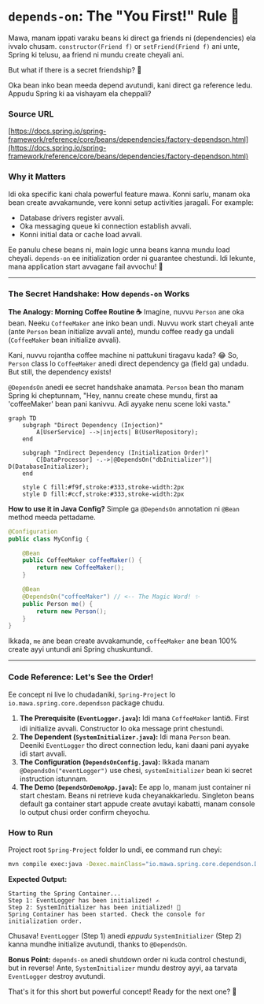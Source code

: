# `depends-on`: The "You First!" Rule 🚦

Mawa, manam ippati varaku beans ki direct ga friends ni (dependencies) ela ivvalo chusam. `constructor(Friend f)` or `setFriend(Friend f)` ani unte, Spring ki telusu, aa friend ni mundu create cheyali ani.

But what if there is a secret friendship? 🤔

Oka bean inko bean meeda depend avutundi, kani direct ga reference ledu. Appudu Spring ki aa vishayam ela cheppali?

### Source URL
[https://docs.spring.io/spring-framework/reference/core/beans/dependencies/factory-dependson.html](https://docs.spring.io/spring-framework/reference/core/beans/dependencies/factory-dependson.html)

### Why it Matters
Idi oka specific kani chala powerful feature mawa. Konni sarlu, manam oka bean create avvakamunde, vere konni setup activities jaragali. For example:
-   Database drivers register avvali.
-   Oka messaging queue ki connection establish avvali.
-   Konni initial data or cache load avvali.

Ee panulu chese beans ni, main logic unna beans kanna mundu load cheyali. `depends-on` ee initialization order ni guarantee chestundi. Idi lekunte, mana application start avvagane fail avvochu! 🤯

---

### The Secret Handshake: How `depends-on` Works

**The Analogy: Morning Coffee Routine ☕️**
Imagine, nuvvu `Person` ane oka bean. Neeku `CoffeeMaker` ane inko bean undi. Nuvvu work start cheyali ante (ante `Person` bean initialize avvali ante), mundu coffee ready ga undali (`CoffeeMaker` bean initialize avvali).

Kani, nuvvu rojantha coffee machine ni pattukuni tiragavu kada? 😂 So, `Person` class lo `CoffeeMaker` anedi direct dependency ga (field ga) undadu. But still, the dependency exists!

`@DependsOn` anedi ee secret handshake anamata. `Person` bean tho manam Spring ki cheptunnam, "Hey, nannu create chese mundu, first aa 'coffeeMaker' bean pani kanivvu. Adi ayyake nenu scene loki vasta."

```mermaid
graph TD
    subgraph "Direct Dependency (Injection)"
        A[UserService] -->|injects| B(UserRepository);
    end

    subgraph "Indirect Dependency (Initialization Order)"
        C[DataProcessor] -.->|@DependsOn("dbInitializer")| D(DatabaseInitializer);
    end

    style C fill:#f9f,stroke:#333,stroke-width:2px
    style D fill:#ccf,stroke:#333,stroke-width:2px
```

**How to use it in Java Config?**
Simple ga `@DependsOn` annotation ni `@Bean` method meeda pettadame.

```java
@Configuration
public class MyConfig {

    @Bean
    public CoffeeMaker coffeeMaker() {
        return new CoffeeMaker();
    }

    @Bean
    @DependsOn("coffeeMaker") // <-- The Magic Word! ✨
    public Person me() {
        return new Person();
    }
}
```
Ikkada, `me` ane bean create avvakamunde, `coffeeMaker` ane bean 100% create ayyi untundi ani Spring chuskuntundi.

---

### Code Reference: Let's See the Order!
Ee concept ni live lo chudadaniki, `Spring-Project` lo `io.mawa.spring.core.dependson` package chudu.

1.  **The Prerequisite (`EventLogger.java`):** Idi mana `CoffeeMaker` lantiది. First idi initialize avvali. Constructor lo oka message print chestundi.
2.  **The Dependent (`SystemInitializer.java`):** Idi mana `Person` bean. Deeniki `EventLogger` tho direct connection ledu, kani daani pani ayyake idi start avvali.
3.  **The Configuration (`DependsOnConfig.java`):** Ikkada manam `@DependsOn("eventLogger")` use chesi, `systemInitializer` bean ki secret instruction istunnam.
4.  **The Demo (`DependsOnDemoApp.java`):** Ee app lo, manam just container ni start chestam. Beans ni retrieve kuda cheyanakkarledu. Singleton beans default ga container start appude create avutayi kabatti, manam console lo output chusi order confirm cheyochu.

### How to Run
Project root `Spring-Project` folder lo undi, ee command run cheyi:
```bash
mvn compile exec:java -Dexec.mainClass="io.mawa.spring.core.dependson.DependsOnDemoApp"
```
**Expected Output:**
```
Starting the Spring Container...
Step 1: EventLogger has been initialized! ✍️
Step 2: SystemInitializer has been initialized! 🚀
Spring Container has been started. Check the console for initialization order.
```
Chusava! `EventLogger` (Step 1) anedi *eppudu* `SystemInitializer` (Step 2) kanna mundhe initialize avutundi, thanks to `@DependsOn`.

**Bonus Point:** `depends-on` anedi shutdown order ni kuda control chestundi, but in reverse! Ante, `SystemInitializer` mundu destroy ayyi, aa tarvata `EventLogger` destroy avutundi.

That's it for this short but powerful concept! Ready for the next one? 💪
